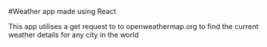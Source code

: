 #Weather app made using React

This app utilises a get request to to openweathermap.org to find the current weather details for any city in the world

